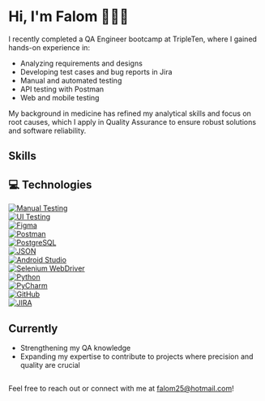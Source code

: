 # Hi, I'm Falom 👋🏽🌸

I recently completed a QA Engineer bootcamp at TripleTen, where I gained hands-on experience in:

- Analyzing requirements and designs
- Developing test cases and bug reports in Jira
- Manual and automated testing
- API testing with Postman
- Web and mobile testing

My background in medicine has refined my analytical skills and focus on root causes, which I apply in Quality Assurance to ensure robust solutions and software reliability.

## Skills

## 💻 Technologies

[![Manual Testing](https://img.shields.io/badge/Manual%20Testing-007ACC?style=for-the-badge&logo=check-circle&logoColor=white)]()  
[![UI Testing](https://img.shields.io/badge/UI%20Testing-007ACC?style=for-the-badge&logo=check-circle&logoColor=white)]()  
[![Figma](https://img.shields.io/badge/Figma-F24E1E?style=for-the-badge&logo=figma&logoColor=white)]()  
[![Postman](https://img.shields.io/badge/Postman-FF6C37?style=for-the-badge&logo=Postman&logoColor=white)]()  
[![PostgreSQL](https://img.shields.io/badge/PostgreSQL-336791?style=for-the-badge&logo=postgresql&logoColor=white)]()  
[![JSON](https://img.shields.io/badge/JSON-000000?style=for-the-badge&logo=json&logoColor=white)]()  
[![Android Studio](https://img.shields.io/badge/Android%20Studio-3DDC84?style=for-the-badge&logo=android-studio&logoColor=white)]()  
[![Selenium WebDriver](https://img.shields.io/badge/Selenium%20WebDriver-43B02A?style=for-the-badge&logo=selenium&logoColor=white)]()  
[![Python](https://img.shields.io/badge/Python-3776AB?style=for-the-badge&logo=python&logoColor=white)]()  
[![PyCharm](https://img.shields.io/badge/PyCharm-000000?style=for-the-badge&logo=pycharm&logoColor=white)]()  
[![GitHub](https://img.shields.io/badge/GitHub-181717?style=for-the-badge&logo=github&logoColor=white)]()  
[![JIRA](https://img.shields.io/badge/JIRA-0052CC?style=for-the-badge&logo=jira&logoColor=white)]()

## Currently

- Strengthening my QA knowledge
- Expanding my expertise to contribute to projects where precision and quality are crucial

##

Feel free to reach out or connect with me at falom25@hotmail.com!
